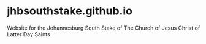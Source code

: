 # jhbsouthstake.github.io
Website for the Johannesburg South Stake of The Church of Jesus Christ of Latter Day Saints 
